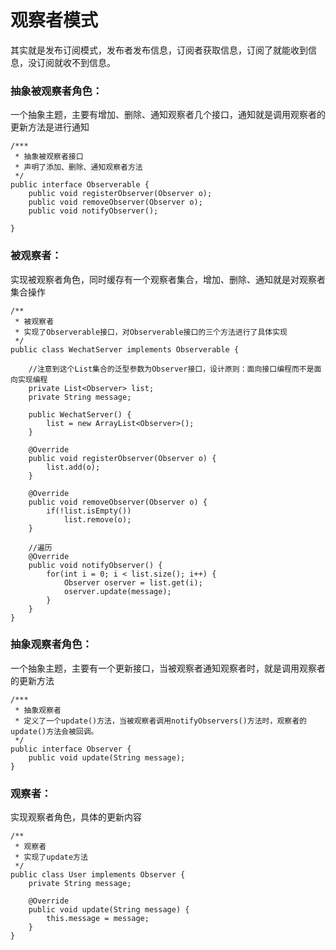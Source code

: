 # 观察者模式
其实就是发布订阅模式，发布者发布信息，订阅者获取信息，订阅了就能收到信息，没订阅就收不到信息。


### 抽象被观察者角色：
  一个抽象主题，主要有增加、删除、通知观察者几个接口，通知就是调用观察者的更新方法是进行通知

```
/***
 * 抽象被观察者接口
 * 声明了添加、删除、通知观察者方法
 */
public interface Observerable {
    public void registerObserver(Observer o);
    public void removeObserver(Observer o);
    public void notifyObserver();
    
}
```
  
### 被观察者：
  实现被观察者角色，同时缓存有一个观察者集合，增加、删除、通知就是对观察者集合操作
```
/**
 * 被观察者
 * 实现了Observerable接口，对Observerable接口的三个方法进行了具体实现
 */
public class WechatServer implements Observerable {
    
    //注意到这个List集合的泛型参数为Observer接口，设计原则：面向接口编程而不是面向实现编程
    private List<Observer> list;
    private String message;
    
    public WechatServer() {
        list = new ArrayList<Observer>();
    }
    
    @Override
    public void registerObserver(Observer o) {
        list.add(o);
    }
    
    @Override
    public void removeObserver(Observer o) {
        if(!list.isEmpty())
            list.remove(o);
    }

    //遍历
    @Override
    public void notifyObserver() {
        for(int i = 0; i < list.size(); i++) {
            Observer oserver = list.get(i);
            oserver.update(message);
        }
    }
}
```
  
### 抽象观察者角色：
  一个抽象主题，主要有一个更新接口，当被观察者通知观察者时，就是调用观察者的更新方法
```
/***
 * 抽象观察者
 * 定义了一个update()方法，当被观察者调用notifyObservers()方法时，观察者的update()方法会被回调。
 */
public interface Observer {
    public void update(String message);
}
```
### 观察者：
  实现观察者角色，具体的更新内容
```
/**
 * 观察者
 * 实现了update方法
 */
public class User implements Observer {
    private String message;
    
    @Override
    public void update(String message) {
        this.message = message;
    }
}
```
